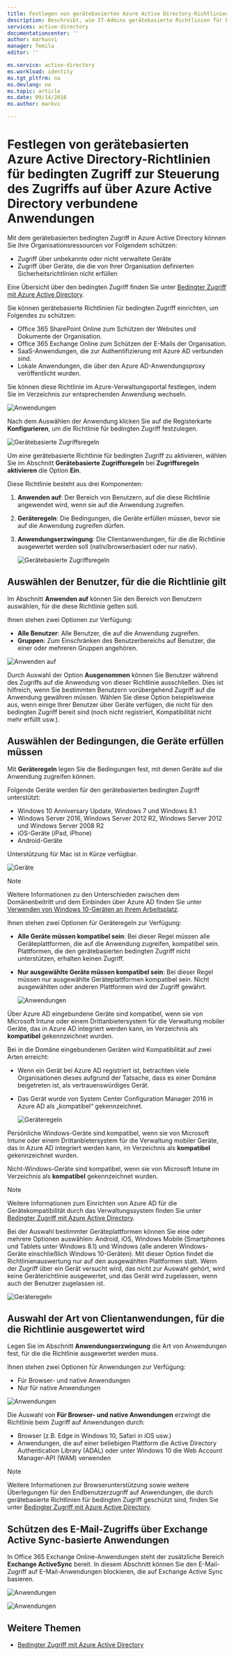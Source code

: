 ```yaml
---
title: Festlegen von gerätebasierten Azure Active Directory-Richtlinien für bedingten Zugriff zur Steuerung des Zugriffs auf über Azure Active Directory verbundene Anwendungen
description: Beschreibt, wie IT-Admins gerätebasierte Richtlinien für bedingten Zugriff für über Azure AD verbundene Anwendungen festlegen können.
services: active-directory
documentationcenter: ''
author: markusvi
manager: femila
editor: ''

ms.service: active-directory
ms.workload: identity
ms.tgt_pltfrm: na
ms.devlang: na
ms.topic: article
ms.date: 09/14/2016
ms.author: markvi

---
```

# Festlegen von gerätebasierten Azure Active Directory-Richtlinien für bedingten Zugriff zur Steuerung des Zugriffs auf über Azure Active Directory verbundene Anwendungen
Mit dem gerätebasierten bedingten Zugriff in Azure Active Directory können Sie Ihre Organisationsressourcen vor Folgendem schützen:

* Zugriff über unbekannte oder nicht verwaltete Geräte
* Zugriff über Geräte, die die von Ihrer Organisation definierten Sicherheitsrichtlinien nicht erfüllen

Eine Übersicht über den bedingten Zugriff finden Sie unter [Bedingter Zugriff mit Azure Active Directory](active-directory-conditional-access.md).

Sie können gerätebasierte Richtlinien für bedingten Zugriff einrichten, um Folgendes zu schützen:

* Office 365 SharePoint Online zum Schützen der Websites und Dokumente der Organisation.
* Office 365 Exchange Online zum Schützen der E-Mails der Organisation.
* SaaS-Anwendungen, die zur Authentifizierung mit Azure AD verbunden sind.
* Lokale Anwendungen, die über den Azure AD-Anwendungsproxy veröffentlicht wurden.

Sie können diese Richtlinie im Azure-Verwaltungsportal festlegen, indem Sie im Verzeichnis zur entsprechenden Anwendung wechseln.

  ![Anwendungen](./media/active-directory-conditional-access-policy-connected-applications/01.png "Anwendungen")

Nach dem Auswählen der Anwendung klicken Sie auf die Registerkarte **Konfigurieren**, um die Richtlinie für bedingten Zugriff festzulegen.

  ![Gerätebasierte Zugriffsregeln](./media/active-directory-conditional-access-policy-connected-applications/02.png "Gerätebasierte Zugriffsregeln")

Um eine gerätebasierte Richtlinie für bedingten Zugriff zu aktivieren, wählen Sie im Abschnitt **Gerätebasierte Zugriffsregeln** bei **Zugriffsregeln aktivieren** die Option **Ein**.

Diese Richtlinie besteht aus drei Komponenten:

1. **Anwenden auf**: Der Bereich von Benutzern, auf die diese Richtlinie angewendet wird, wenn sie auf die Anwendung zugreifen.
2. **Geräteregeln**: Die Bedingungen, die Geräte erfüllen müssen, bevor sie auf die Anwendung zugreifen dürfen.
3. **Anwendungserzwingung**: Die Clientanwendungen, für die die Richtlinie ausgewertet werden soll (nativ/browserbasiert oder nur nativ).
   
   ![Gerätebasierte Zugriffsregeln](./media/active-directory-conditional-access-policy-connected-applications/03.png "Gerätebasierte Zugriffsregeln")

## Auswählen der Benutzer, für die die Richtlinie gilt
Im Abschnitt **Anwenden auf** können Sie den Bereich von Benutzern auswählen, für die diese Richtlinie gelten soll.

Ihnen stehen zwei Optionen zur Verfügung:

* **Alle Benutzer**: Alle Benutzer, die auf die Anwendung zugreifen.
* **Gruppen**: Zum Einschränken des Benutzerbereichs auf Benutzer, die einer oder mehreren Gruppen angehören.

![Anwenden auf](./media/active-directory-conditional-access-policy-connected-applications/11.png "Anwenden auf")

Durch Auswahl der Option **Ausgenommen** können Sie Benutzer während des Zugriffs auf die Anwendung von dieser Richtlinie ausschließen. Dies ist hilfreich, wenn Sie bestimmten Benutzern vorübergehend Zugriff auf die Anwendung gewähren müssen. Wählen Sie diese Option beispielsweise aus, wenn einige Ihrer Benutzer über Geräte verfügen, die nicht für den bedingten Zugriff bereit sind (noch nicht registriert, Kompatibilität nicht mehr erfüllt usw.).

## Auswählen der Bedingungen, die Geräte erfüllen müssen
Mit **Geräteregeln** legen Sie die Bedingungen fest, mit denen Geräte auf die Anwendung zugreifen können.

Folgende Geräte werden für den gerätebasierten bedingten Zugriff unterstützt:

* Windows 10 Anniversary Update, Windows 7 und Windows 8.1
* Windows Server 2016, Windows Server 2012 R2, Windows Server 2012 und Windows Server 2008 R2
* iOS-Geräte (iPad, iPhone)
* Android-Geräte

Unterstützung für Mac ist in Kürze verfügbar.

  ![Geräte](./media/active-directory-conditional-access-policy-connected-applications/04.png "Anwendungen")

> [!NOTE]
> Weitere Informationen zu den Unterschieden zwischen dem Domänenbeitritt und dem Einbinden über Azure AD finden Sie unter [Verwenden von Windows 10-Geräten an Ihrem Arbeitsplatz](active-directory-azureadjoin-windows10-devices.md).
> 
> 

Ihnen stehen zwei Optionen für Geräteregeln zur Verfügung:

* **Alle Geräte müssen kompatibel sein**: Bei dieser Regel müssen alle Geräteplattformen, die auf die Anwendung zugreifen, kompatibel sein. Plattformen, die den gerätebasierten bedingten Zugriff nicht unterstützen, erhalten keinen Zugriff.
* **Nur ausgewählte Geräte müssen kompatibel sein**: Bei dieser Regel müssen nur ausgewählte Geräteplattformen kompatibel sein. Nicht ausgewählten oder anderen Plattformen wird der Zugriff gewährt.
  
  ![Anwendungen](./media/active-directory-conditional-access-policy-connected-applications/05.png "Anwendungen")

Über Azure AD eingebundene Geräte sind kompatibel, wenn sie von Microsoft Intune oder einem Drittanbietersystem für die Verwaltung mobiler Geräte, das in Azure AD integriert werden kann, im Verzeichnis als **kompatibel** gekennzeichnet wurden.

Bei in die Domäne eingebundenen Geräten wird Kompatibilität auf zwei Arten erreicht:

* Wenn ein Gerät bei Azure AD registriert ist, betrachten viele Organisationen dieses aufgrund der Tatsache, dass es einer Domäne beigetreten ist, als vertrauenswürdiges Gerät.
* Das Gerät wurde von System Center Configuration Manager 2016 in Azure AD als „kompatibel“ gekennzeichnet.
  
  ![Geräteregeln](./media/active-directory-conditional-access-policy-connected-applications/06.png "Geräteregeln")

Persönliche Windows-Geräte sind kompatibel, wenn sie von Microsoft Intune oder einem Drittanbietersystem für die Verwaltung mobiler Geräte, das in Azure AD integriert werden kann, im Verzeichnis als **kompatibel** gekennzeichnet wurden.

Nicht-Windows-Geräte sind kompatibel, wenn sie von Microsoft Intune im Verzeichnis als **kompatibel** gekennzeichnet wurden.

> [!NOTE]
> Weitere Informationen zum Einrichten von Azure AD für die Gerätekompatibilität durch das Verwaltungssystem finden Sie unter [Bedingter Zugriff mit Azure Active Directory](active-directory-conditional-access.md).
> 
> 

Bei der Auswahl bestimmter Geräteplattformen können Sie eine oder mehrere Optionen auswählen: Android, iOS, Windows Mobile (Smartphones und Tablets unter Windows 8.1) und Windows (alle anderen Windows-Geräte einschließlich Windows 10-Geräten). Mit dieser Option findet die Richtlinienauswertung nur auf den ausgewählten Plattformen statt. Wenn der Zugriff über ein Gerät versucht wird, das nicht zur Auswahl gehört, wird keine Geräterichtlinie ausgewertet, und das Gerät wird zugelassen, wenn auch der Benutzer zugelassen ist.

![Geräteregeln](./media/active-directory-conditional-access-policy-connected-applications/07.png "Geräteregeln")

## Auswahl der Art von Clientanwendungen, für die die Richtlinie ausgewertet wird
Legen Sie im Abschnitt **Anwendungserzwingung** die Art von Anwendungen fest, für die die Richtlinie ausgewertet werden muss.

Ihnen stehen zwei Optionen für Anwendungen zur Verfügung:

* Für Browser- und native Anwendungen
* Nur für native Anwendungen

![Anwendungen](./media/active-directory-conditional-access-policy-connected-applications/08.png "Anwendungen")

Die Auswahl von **Für Browser- und native Anwendungen** erzwingt die Richtlinie beim Zugriff auf Anwendungen durch:

* Browser (z.B. Edge in Windows 10, Safari in iOS usw.)
* Anwendungen, die auf einer beliebigen Plattform die Active Directory Authentication Library (ADAL) oder unter Windows 10 die Web Account Manager-API (WAM) verwenden

> [!NOTE]
> Weitere Informationen zur Browserunterstützung sowie weitere Überlegungen für den Endbenutzerzugriff auf Anwendungen, die durch gerätebasierte Richtlinien für bedingten Zugriff geschützt sind, finden Sie unter [Bedingter Zugriff mit Azure Active Directory](active-directory-conditional-access.md).
> 
> 

## Schützen des E-Mail-Zugriffs über Exchange Active Sync-basierte Anwendungen
In Office 365 Exchange Online-Anwendungen steht der zusätzliche Bereich **Exchange ActiveSync** bereit. In diesem Abschnitt können Sie den E-Mail-Zugriff auf E-Mail-Anwendungen blockieren, die auf Exchange Active Sync basieren.

![Anwendungen](./media/active-directory-conditional-access-policy-connected-applications/09.png "Anwendungen")

![Anwendungen](./media/active-directory-conditional-access-policy-connected-applications/10.png "Anwendungen")

## Weitere Themen
* [Bedingter Zugriff mit Azure Active Directory](active-directory-conditional-access.md)

<!---HONumber=AcomDC_0914_2016-->